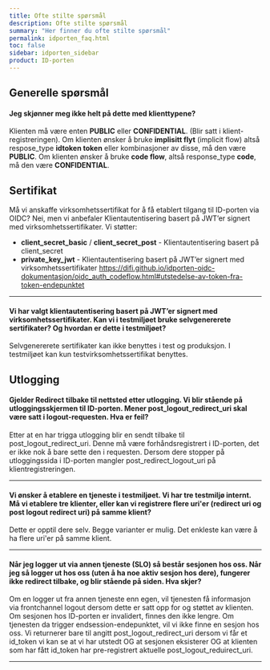```yaml
---
title: Ofte stilte spørsmål
description: Ofte stilte spørsmål
summary: "Her finner du ofte stilte spørsmål"
permalink: idporten_faq.html
toc: false
sidebar: idporten_sidebar
product: ID-porten
---
```


## Generelle spørsmål

#### Jeg skjønner meg ikke helt på dette med klienttypene?

Klienten må være enten  **PUBLIC**  eller  **CONFIDENTIAL**. (Blir satt i klient-registreringen).  Om klienten ønsker å bruke  **implisitt flyt** (implicit flow) altså respose_type  **idtoken token**  eller kombinasjoner av disse, må den være  **PUBLIC**.
Om klienten ønsker å bruke  **code flow**, altså response_type  **code**, må den være  **CONFIDENTIAL**.



## Sertifikat

Må vi anskaffe virksomhetssertifikat for å få etablert tilgang til ID-porten via OIDC?
Nei, men vi anbefaler Klientautentisering basert på JWT’er signert med virksomhetssertifikater. Vi støtter:

-   **client_secret_basic**  /  **client_secret_post**  - Klientautentisering basert på client_secret
-   **private_key_jwt**  - Klientautentisering basert på JWT’er signert med virksomhetssertifikater
https://difi.github.io/idporten-oidc-dokumentasjon/oidc_auth_codeflow.html#utstedelse-av-token-fra-token-endepunktet

***

#### Vi har valgt klientautentisering basert på JWT’er signert med virksomhetssertifikater. Kan vi i testmiljøet bruke selvgenererete sertifikater? Og hvordan er dette i testmiljøet?

Selvgenererete sertifikater kan ikke benyttes i test og produksjon. I testmiljøet kan kun testvirksomhetssertifikat benyttes.

## Utlogging

#### Gjelder Redirect tilbake til nettsted etter utlogging. Vi blir stående på utloggingsskjermen til ID-porten. Mener post_logout_redirect_uri skal være satt i logout-requesten. Hva er feil?

Etter at en har trigga utlogging blir en sendt tilbake til post_logout_redirect_uri. Denne må være forhåndsregistrert i ID-porten, det er ikke nok å bare sette den i requesten. Dersom dere stopper på utloggingssida i ID-porten mangler post_redirect_logout_uri på klientregistreringen.

***

#### Vi ønsker å etablere en tjeneste i testmiljøet. Vi har tre testmiljø internt. Må vi etablere tre klienter, eller kan vi registrere flere uri'er (redirect uri og post logout redirect uri) på samme klient?

Dette er opptil dere selv. Begge varianter er mulig. Det enkleste kan være å ha flere uri'er på samme klient.
***

#### Når jeg logger ut via annen tjeneste (SLO) så består sesjonen hos oss. Når jeg så logger ut hos oss (uten å ha noe aktiv sesjon hos dere), fungerer ikke redirect tilbake, og blir stående på siden. Hva skjer?

Om en logger ut fra annen tjeneste enn egen, vil tjenesten få informasjon via frontchannel logout dersom dette er satt opp for og støttet av klienten. Om sesjonen hos ID-porten er invalidert, finnes den ikke lengre. Om tjenesten da trigger endsession-endepunktet, vil vi ikke finne en sesjon hos oss. Vi returnerer bare til angitt post_logout_redirect_uri dersom vi får et id_token vi kan se at vi har utstedt OG at sesjonen eksisterer OG at klienten som har fått id_token har pre-registrert aktuelle post_logout_reduirect_uri.

***
